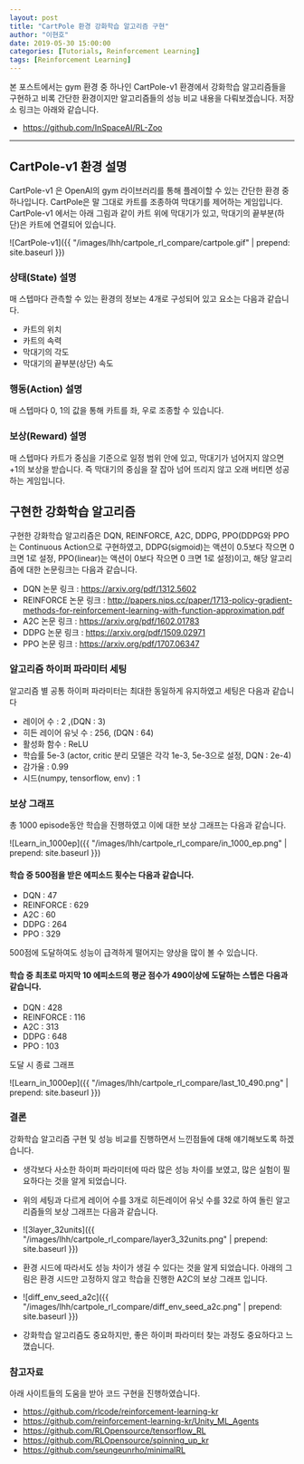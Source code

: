 ```yaml
---
layout: post
title: "CartPole 환경 강화학습 알고리즘 구현"
author: "이현호"
date: 2019-05-30 15:00:00
categories: [Tutorials, Reinforcement Learning]
tags: [Reinforcement Learning]
---
```


본 포스트에서는 gym 환경 중 하나인 CartPole-v1 환경에서 강화학습 알고리즘들을 구현하고 비록 간단한 환경이지만 알고리즘들의 성능 비교 내용을 다뤄보겠습니다.
저장소 링크는 아래와 같습니다.  
- https://github.com/InSpaceAI/RL-Zoo

---

## CartPole-v1 환경 설명
CartPole-v1 은 OpenAI의 gym 라이브러리를 통해 플레이할 수 있는 간단한 환경 중 하나입니다. CartPole은 말 그대로 카트를 조종하여 막대기를 제어하는 게임입니다. CartPole-v1 에서는 아래 그림과 같이 카트 위에 막대기가 있고, 막대기의 끝부분(하단)은 카트에 연결되어 있습니다.

![CartPole-v1]({{ "/images/lhh/cartpole_rl_compare/cartpole.gif" | prepend: site.baseurl }})

### 상태(State) 설명
매 스텝마다 관측할 수 있는 환경의 정보는 4개로 구성되어 있고 요소는 다음과 같습니다.
- 카트의 위치
- 카트의 속력
- 막대기의 각도
- 막대기의 끝부분(상단) 속도

### 행동(Action) 설명
매 스텝마다 0, 1의 값을 통해 카트를 좌, 우로 조종할 수 있습니다.

### 보상(Reward) 설명
매 스텝마다 카트가 중심을 기준으로 일정 범위 안에 있고, 막대기가 넘어지지 않으면 +1의 보상을 받습니다. 즉 막대기의 중심을 잘 잡아 넘어 뜨리지 않고 오래 버티면 성공하는 게임입니다.

## 구현한 강화학습 알고리즘

구현한 강화학습 알고리즘은 DQN, REINFORCE, A2C, DDPG, PPO(DDPG와 PPO는 Continuous Action으로 구현하였고, DDPG(sigmoid)는 액션이 0.5보다 작으면 0 크면 1로 설정, PPO(linear)는 액션이 0보다 작으면 0 크면 1로 설정)이고, 해당 알고리즘에 대한 논문링크는 다음과 같습니다.


- DQN 논문 링크 : https://arxiv.org/pdf/1312.5602
- REINFORCE 논문 링크 : http://papers.nips.cc/paper/1713-policy-gradient-methods-for-reinforcement-learning-with-function-approximation.pdf
- A2C 논문 링크 : https://arxiv.org/pdf/1602.01783
- DDPG 논문 링크 : https://arxiv.org/pdf/1509.02971
- PPO 논문 링크 : https://arxiv.org/pdf/1707.06347


### 알고리즘 하이퍼 파라미터 세팅

알고리즘 별 공통 하이퍼 파라미터는 최대한 동일하게 유지하였고 세팅은 다음과 같습니다

- 레이어 수 : 2 ,(DQN : 3)
- 히든 레이어 유닛 수 : 256, (DQN : 64)
- 활성화 함수 : ReLU
- 학습률 5e-3 (actor, critic 분리 모델은 각각 1e-3, 5e-3으로 설정, DQN : 2e-4)
- 감가율 : 0.99
- 시드(numpy, tensorflow, env) : 1

### 보상 그래프

총 1000 episode동안 학습을 진행하였고 이에 대한 보상 그래프는 다음과 같습니다.

![Learn_in_1000ep]({{ "/images/lhh/cartpole_rl_compare/in_1000_ep.png" | prepend: site.baseurl }})

#### 학습 중 500점을 받은 에피소드 횟수는 다음과 같습니다.

- DQN : 47
- REINFORCE : 629
- A2C : 60
- DDPG : 264 
- PPO : 329

500점에 도달하여도 성능이 급격하게 떨어지는 양상을 많이 볼 수 있습니다.

#### 학습 중 최초로 마지막 10 에피소드의 평균 점수가 490이상에 도달하는 스텝은 다음과 같습니다.

- DQN : 428
- REINFORCE : 116
- A2C : 313
- DDPG : 648
- PPO : 103

도달 시 종료 그래프

![Learn_in_1000ep]({{ "/images/lhh/cartpole_rl_compare/last_10_490.png" | prepend: site.baseurl }})

### 결론

강화학습 알고리즘 구현 및 성능 비교를 진행하면서 느낀점들에 대해 얘기해보도록 하겠습니다.

- 생각보다 사소한 하이퍼 파라미터에 따라 많은 성능 차이를 보였고, 많은 실험이 필요하다는 것을 알게 되었습니다.

- 위의 세팅과 다르게 레이어 수를 3개로 히든레이어 유닛 수를 32로 하여 돌린 알고리즘들의 보상 그래프는 다음과 같습니다.

- ![3layer_32units]({{ "/images/lhh/cartpole_rl_compare/layer3_32units.png" | prepend: site.baseurl }})

- 환경 시드에 따라서도 성능 차이가 생길 수 있다는 것을 알게 되었습니다. 아래의 그림은 환경 시드만 고정하지 않고 학습을 진행한 A2C의  보상 그래프 입니다.

- ![diff_env_seed_a2c]({{ "/images/lhh/cartpole_rl_compare/diff_env_seed_a2c.png" | prepend: site.baseurl }})

- 강화학습 알고리즘도 중요하지만, 좋은 하이퍼 파라미터 찾는 과정도 중요하다고 느꼈습니다.


### 참고자료

아래 사이트들의 도움을 받아 코드 구현을 진행하였습니다.

- https://github.com/rlcode/reinforcement-learning-kr
- https://github.com/reinforcement-learning-kr/Unity_ML_Agents
- https://github.com/RLOpensource/tensorflow_RL
- https://github.com/RLOpensource/spinning_up_kr
- https://github.com/seungeunrho/minimalRL